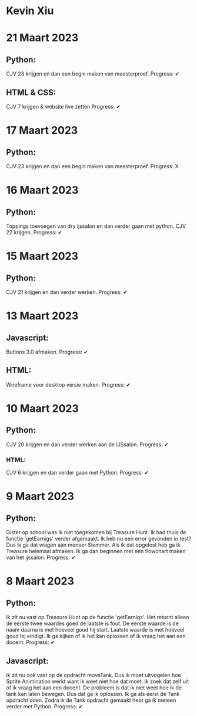 # Kevin Xiu

# 21 Maart 2023

## Python:
CJV 23 krijgen en dan een begin maken van meesterproef.
Progress: ✔

## HTML & CSS:
CJV 7 krijgen & website live zetten
Progress: ✔

# 17 Maart 2023

## Python:
CJV 23 krijgen en dan een begin maken van meesterproef.
Progress: X

# 16 Maart 2023

## Python:
Toppings toevoegen van dry ijssalon en dan verder gaan met python. CJV 22 krijgen.
Progress: ✔

# 15 Maart 2023

## Python:
CJV 21 krijgen en dan verder werken. 
Progress: ✔

# 13 Maart 2023

## Javascript:
Buttons 3.0 afmaken. 
Progress: ✔

## HTML:
Wireframe voor desktop versie maken.
Progress: ✔

# 10 Maart 2023

## Python:
CJV 20 krijgen en dan verder werken aan de IJSsalon. 
Progress: ✔

### HTML:
CJV 6 krijgen en dan verder gaan met Python. 
Progress: ✔

# 9 Maart 2023

## Python:
Gister op school was ik niet toegekomen bij Treasure Hunt. Ik had thuis de functie 'getEarnigs' verder afgemaakt. Ik heb nu een error gevonden in test? Dus ik ga dat vragen aan meneer Slemmer. Als ik dat opgelost heb ga ik Treasure helemaal afmaken. Ik ga dan beginnen met een flowchart maken van het ijssalon. 
Progress: ✔

# 8 Maart 2023

## Python:
Ik zit nu vast op Treasure Hunt op de functie 'getEarnigs'. Het returnt alleen de eerste twee waardes goed de laatste is fout. De eerste waarde is de naam daarna is met hoeveel goud hij start. Laatste waarde is met hoeveel goud hij eindigt. 
Ik ga kijken of ik het kan oplossen of ik vraag het aan een docent. 
Progress: ✔

## Javascript:
Ik zit nu ook vast op de opdracht moveTank. Dus ik moet uitvogelen hoe Sprite Animination werkt want ik weet niet hoe dat moet. Ik zoek dat zelf uit of ik vraag het aan een docent. 
De probleem is dat ik niet weet hoe ik de tank kan laten bewegen. Dus dat ga ik oplossen.
Ik ga als eerst de Tank opdracht doen. Zodra ik de Tank opdracht gemaakt hebt ga ik meteen verder met Python. 
Progress: ✔
